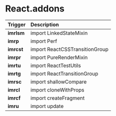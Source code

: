 React.addons
=================================
Trigger | Description
:------- | :-------
**imrlsm** | import LinkedStateMixin
**imrp** | import Perf
**imrcst** | import ReactCSSTransitionGroup
**imrpr** | import PureRenderMixin
**imrtu** | import ReactTestUtils
**imrtg** | import ReactTransitionGroup
**imrsc** | import shallowCompare
**imrcl** | import cloneWithProps
**imrcf** | import createFragment
**imru** | import update
